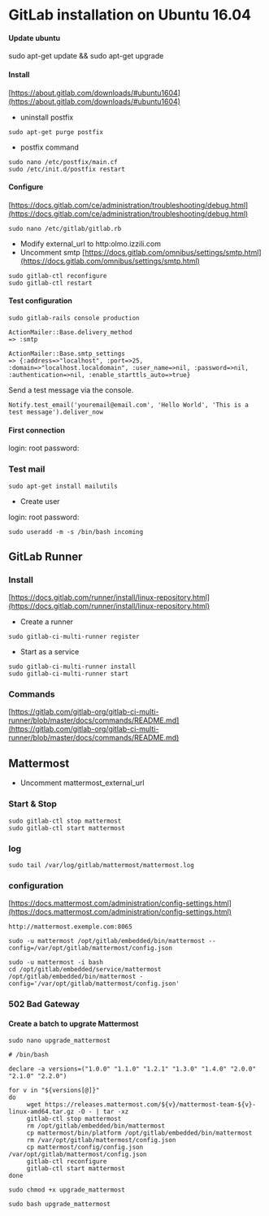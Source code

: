 # GitLab installation on Ubuntu 16.04

#### Update ubuntu

sudo apt-get update && sudo apt-get upgrade

#### Install

[https://about.gitlab.com/downloads/#ubuntu1604](https://about.gitlab.com/downloads/#ubuntu1604)

* uninstall postfix

```shell
sudo apt-get purge postfix
```

* postfix command

```shell
sudo nano /etc/postfix/main.cf
sudo /etc/init.d/postfix restart
```

#### Configure

[https://docs.gitlab.com/ce/administration/troubleshooting/debug.html](https://docs.gitlab.com/ce/administration/troubleshooting/debug.html)

```shell
sudo nano /etc/gitlab/gitlab.rb
```

* Modify external_url to http:olmo.izzili.com
* Uncomment smtp [https://docs.gitlab.com/omnibus/settings/smtp.html](https://docs.gitlab.com/omnibus/settings/smtp.html)

```shell
sudo gitlab-ctl reconfigure
sudo gitlab-ctl restart
```

#### Test configuration

```shell
sudo gitlab-rails console production
```

```shell
ActionMailer::Base.delivery_method
=> :smtp
```

```shell
ActionMailer::Base.smtp_settings
=> {:address=>"localhost", :port=>25, :domain=>"localhost.localdomain", :user_name=>nil, :password=>nil, :authentication=>nil, :enable_starttls_auto=>true}
```

Send a test message via the console.
```shell
Notify.test_email('youremail@email.com', 'Hello World', 'This is a test message').deliver_now
```

#### First connection

login: root
password: <new password>

### Test mail


```shell
sudo apt-get install mailutils
```

* Create user

login: root
password: <new password>

```shell
sudo useradd -m -s /bin/bash incoming
```

## GitLab Runner 

### Install

[https://docs.gitlab.com/runner/install/linux-repository.html](https://docs.gitlab.com/runner/install/linux-repository.html)

* Create a runner

```shell
sudo gitlab-ci-multi-runner register
```

* Start as a service

```shell
sudo gitlab-ci-multi-runner install
sudo gitlab-ci-multi-runner start
```

### Commands

[https://gitlab.com/gitlab-org/gitlab-ci-multi-runner/blob/master/docs/commands/README.md](https://gitlab.com/gitlab-org/gitlab-ci-multi-runner/blob/master/docs/commands/README.md)

## Mattermost

* Uncomment mattermost_external_url

### Start & Stop

```shell
sudo gitlab-ctl stop mattermost
sudo gitlab-ctl start mattermost
```

### log

```shell
sudo tail /var/log/gitlab/mattermost/mattermost.log
```

### configuration

[https://docs.mattermost.com/administration/config-settings.html](https://docs.mattermost.com/administration/config-settings.html)

```shell
http://mattermost.exemple.com:8065

sudo -u mattermost /opt/gitlab/embedded/bin/mattermost --config=/var/opt/gitlab/mattermost/config.json

sudo -u mattermost -i bash
cd /opt/gitlab/embedded/service/mattermost
/opt/gitlab/embedded/bin/mattermost -config='/var/opt/gitlab/mattermost/config.json'
```

### 502 Bad Gateway

#### Create a batch to upgrate Mattermost

```shell
sudo nano upgrade_mattermost
```

```shell
# /bin/bash

declare -a versions=("1.0.0" "1.1.0" "1.2.1" "1.3.0" "1.4.0" "2.0.0" "2.1.0" "2.2.0")

for v in "${versions[@]}"
do
     wget https://releases.mattermost.com/${v}/mattermost-team-${v}-linux-amd64.tar.gz -O - | tar -xz
     gitlab-ctl stop mattermost
     rm /opt/gitlab/embedded/bin/mattermost
     cp mattermost/bin/platform /opt/gitlab/embedded/bin/mattermost
     rm /var/opt/gitlab/mattermost/config.json
     cp mattermost/config/config.json /var/opt/gitlab/mattermost/config.json
     gitlab-ctl reconfigure
     gitlab-ctl start mattermost
done
```


```shell
sudo chmod +x upgrade_mattermost
```

```shell
sudo bash upgrade_mattermost
```

